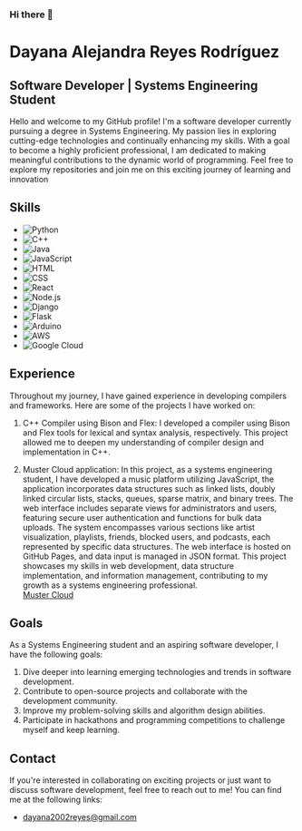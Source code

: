 ### Hi there 👋

<!--
**ReyesDayana/ReyesDayana** is a ✨ _special_ ✨ repository because its `README.md` (this file) appears on your GitHub profile.

Here are some ideas to get you started:

- 🔭 I’m currently working on ...
- 🌱 I’m currently learning ...
- 👯 I’m looking to collaborate on ...
- 🤔 I’m looking for help with ...
- 💬 Ask me about ...
- 📫 How to reach me: ...
- 😄 Pronouns: ...
- ⚡ Fun fact: ...
-->
# Dayana Alejandra Reyes Rodríguez

## Software Developer | Systems Engineering Student

Hello and welcome to my GitHub profile! I'm a software developer currently pursuing a degree in Systems Engineering. My passion lies in exploring cutting-edge technologies and continually enhancing my skills. With a goal to become a highly proficient professional, I am dedicated to making meaningful contributions to the dynamic world of programming. Feel free to explore my repositories and join me on this exciting journey of learning and innovation

## Skills

- ![Python](https://img.shields.io/badge/Python-3776AB?style=flat-square&logo=python&logoColor=white)
- ![C++](https://img.shields.io/badge/C++-00599C?style=flat-square&logo=c%2B%2B&logoColor=white)
- ![Java](https://img.shields.io/badge/Java-007396?style=flat-square&logo=java&logoColor=white)
- ![JavaScript](https://img.shields.io/badge/JavaScript-F7DF1E?style=flat-square&logo=javascript&logoColor=black)
- ![HTML](https://img.shields.io/badge/HTML5-E34F26?style=flat-square&logo=html5&logoColor=white)
- ![CSS](https://img.shields.io/badge/CSS3-1572B6?style=flat-square&logo=css3&logoColor=white)
- ![React](https://img.shields.io/badge/React-61DAFB?style=flat-square&logo=react&logoColor=black)
- ![Node.js](https://img.shields.io/badge/Node.js-339933?style=flat-square&logo=node.js&logoColor=white)
- ![Django](https://img.shields.io/badge/Django-092E20?style=flat-square&logo=django&logoColor=white)
- ![Flask](https://img.shields.io/badge/Flask-000000?style=flat-square&logo=flask&logoColor=white)
- ![Arduino](https://img.shields.io/badge/Arduino-00979D?style=flat-square&logo=arduino&logoColor=white)
- ![AWS](https://img.shields.io/badge/AWS-232F3E?style=flat-square&logo=amazon-aws&logoColor=white)
- ![Google Cloud](https://img.shields.io/badge/Google%20Cloud-4285F4?style=flat-square&logo=google-cloud&logoColor=white)

## Experience

Throughout my journey, I have gained experience in developing compilers and frameworks. Here are some of the projects I have worked on:

1. C++ Compiler using Bison and Flex: I developed a compiler using Bison and Flex tools for lexical and syntax analysis, respectively. This project allowed me to deepen my understanding of compiler design and implementation in C++.

2.  Muster Cloud application: In this project, as a systems engineering student, I have developed a music platform utilizing JavaScript, the application incorporates data structures such as linked lists, doubly linked circular lists, stacks, queues, sparse matrix, and binary trees. The web interface includes separate views for administrators and users, featuring secure user authentication and functions for bulk data uploads. The system encompasses various sections like artist visualization, playlists, friends, blocked users, and podcasts, each represented by specific data structures. The web interface is hosted on GitHub Pages, and data input is managed in JSON format. This project showcases my skills in web development, data structure implementation, and information management, contributing to my growth as a systems engineering professional.  
[Muster Cloud](https://reyesdayana.github.io/EDD_Proyecto1_202002364/)

## Goals

As a Systems Engineering student and an aspiring software developer, I have the following goals:

1. Dive deeper into learning emerging technologies and trends in software development.
2. Contribute to open-source projects and collaborate with the development community.
3. Improve my problem-solving skills and algorithm design abilities.
4. Participate in hackathons and programming competitions to challenge myself and keep learning.

## Contact

If you're interested in collaborating on exciting projects or just want to discuss software development, feel free to reach out to me! You can find me at the following links:


- dayana2002reyes@gmail.com
